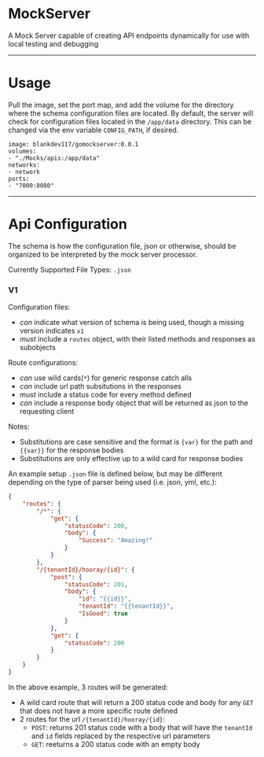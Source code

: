 # MockServer
A Mock Server capable of creating API endpoints dynamically for use with local testing and debugging

---

# Usage
Pull the image, set the port map, and add the volume for the directory where the schema configuration files are located. By default, the server will check for configuration files located in the `/app/data` directory. This can be changed via the env variable `CONFIG_PATH`, if desired.

    image: blankdev117/gomockserver:0.0.1
    volumes:
    - "./Mocks/apis:/app/data"
    networks:
    - network
    ports:
    - "7000:8080"

---

# Api Configuration

The schema is how the configuration file, json or otherwise, should be organized to be interpreted by the mock server processor.

Currently Supported File Types: `.json`

### V1

Configuration files:
- _can_ indicate what version of schema is being used, though a missing version indicates `v1`
- _must_ include a `routes` object, with their listed methods and responses as subobjects

Route configurations:
- _can_ use wild cards(`*`) for generic response catch alls
- _can_ include url path subsitutions in the responses
- _must_ include a status code for every method defined
- _can_ include a response body object that will be returned as json to the requesting client

Notes:
 - Substitutions are case sensitive and the format is `{var}` for the path and `{{var}}` for the response bodies
 - Substitutions are only effective up to a wild card for response bodies

An example setup `.json` file is defined below, but may be different depending on the type of parser being used (i.e. json, yml, etc.):

```json
{
    "routes": {
        "/*": {
            "get": {
                "statusCode": 200,
                "body": {
                    "Success": "Amazing!"
                }
            }
        },
        "/{tenantId}/hooray/{id}": {
            "post": {
                "statusCode": 201,
                "body": {
                    "id": "{{id}}",
                    "tenantId": "{{tenantId}}",
                    "IsGood": true
                }
            },
            "get": {
                "statusCode": 200
            }
        }
    }
}
```

In the above example, 3 routes will be generated:
 - A wild card route that will return a 200 status code and body for any `GET` that does not have a more specific route defined
 - 2 routes for the url `/{tenantId}/hooray/{id}`:
   - `POST`: returns 201 status code with a body that will have the `tenantId` and `id` fields replaced by the respective url parameters
   - `GET`: reeturns a 200 status code with an empty body
